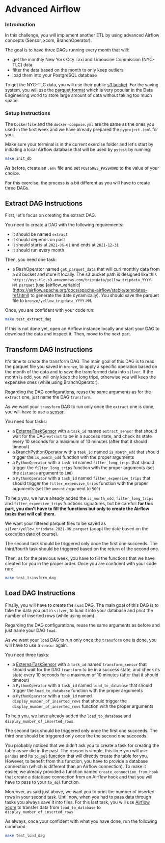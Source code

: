 # Advanced Airflow

### Introduction

In this challenge, you will implement another ETL by using advanced Airflow concepts (Sensor, xcom, BranchOperator).

The goal is to have three DAGs running every month that will:
- get the monthly New York City Taxi and Limousine Commission (NYC-TLC) data
- filter the data based on the month to only keep outliers
- load them into your PostgreSQL database

To get the NYC-TLC data, you will use their public [s3 bucket](https://nyc-tlc.s3.amazonaws.com/).
For the saving system, you will use the [parquet format](https://fr.wikipedia.org/wiki/Apache_Parquet) which is very popular in the Data Engineering world to store large amount of data without taking too much space.

### Setup Instructions

The `Dockerfile` and the `docker-compose.yml` are the same as the ones you used in the first week and we have already prepared the `pyproject.toml` for you.

Make sure your terminal is in the current exercise folder and let's start by initiating a local Airflow database that will be used by `pytest` by running:

```bash
make init_db
```

As before, create an `.env` file and set `POSTGRES_PASSWORD` to the value of your choice.

For this exercise, the process is a bit different as you will have to create three DAGs.

## Extract DAG Instructions

First, let's focus on creating the extract DAG.

You need to create a DAG with the following requirements:
- it should be named `extract`
- it should depends on past
- it should starts at `2021-06-01` and ends at `2021-12-31`
- it should run every month

Then, you need one task:
- a BashOperator named `get_parquet_data` that will curl monthly data from a s3 bucket and store it locally. The s3 bucket path is designed like this `https://nyc-tlc.s3.amazonaws.com/trip+data/yellow_tripdata_YYYY-MM.parquet` (use [airflow_variable] (https://airflow.apache.org/docs/apache-airflow/stable/templates-ref.html) to generate the date dynamically). You should save the parquet file to `bronze/yellow_tripdata_YYYY-MM`.


Once, you are confident with your code run:

```bash
make test_extract_dag
```

If this is not done yet, open an Airflow instance locally and start your DAG to download the data and inspect it. Then, move to the next part.

## Transform DAG Instructions

It's time to create the transform DAG. The main goal of this DAG is to read the parquet file you saved in `bronze`, to apply a specific operation based on the month of the data and to save the transformed data into `silver`. If the month is odd, you will only keep the long trips, otherwise you will keep the expensive ones (while using BranchOperator).

Regarding the DAG configurations, reuse the same arguments as for the `extract` one, just name the DAG `transform`.

As we want your `transform` DAG to run only once the `extract` one is done, you will have to use a [sensor](https://airflow.apache.org/docs/apache-airflow/stable/concepts/sensors.html).

You need four tasks:
- a [ExternalTaskSensor](https://airflow.apache.org/docs/apache-airflow/stable/howto/operator/external_task_sensor.html) with a `task_id` named `extract_sensor` that should wait for the DAG `extract` to be in a success state, and check its state every 10 seconds for a maximum of 10 minutes (after that it should timeout)
- a [BranchPythonOperator](https://airflow.apache.org/docs/apache-airflow/1.10.6/concepts.html?highlight=branch+operator#branching) with a `task_id` named `is_month_odd` that should trigger the `is_month_odd` function with the proper arguments
- a `PythonOperator` with a `task_id` named `filter_long_trips` that should trigger the `filter_long_trips` function with the proper arguments (set the `distance` argument to `100`)
- a `PythonOperator` with a `task_id` named `filter_expensive_trips` that should trigger the `filter_expensive_trips` function with the proper arguments (set the `amount` argument to `500`)


To help you, we have already added the `is_month_odd`, `filter_long_trips` and `filter_expensive_trips` functions signatures, but be careful:
**for this part, you don't have to fill the functions but only to create the Airflow tasks that will call them.**

We want your filtered parquet files to be saved as `silver/yellow_tripdata_2021-06.parquet` (adapt the date based on the execution date of course).

The second task should be triggered only once the first one succeeds.
The third/fourth task should be triggered based on the return of the second one.

Then, as for the previous week, you have to fill the functions that we have created for you in the proper order. Once you are confident with your code run:

```bash
make test_transform_dag
```

## Load DAG Instructions

Finally, you will have to create the `load` DAG. The main goal of this DAG is to take the data you put in `silver`, to load it into your database and print the number of inserted rows (while using xcom).

Regarding the DAG configurations, reuse the same arguments as before and just name your DAG `load`.

As we want your `load` DAG to run only once the `transform` one is done, you will have to use a `sensor` again.

You need three tasks:
- a [ExternalTaskSensor](https://airflow.apache.org/docs/apache-airflow/stable/howto/operator/external_task_sensor.html) with a `task_id` named `transform_sensor` that should wait for the DAG `transform` to be in a success state, and check its state every 10 seconds for a maximum of 10 minutes (after that it should timeout)
- a `PythonOperator` with a `task_id` named `load_to_database` that should trigger the `load_to_database` function with the proper arguments
- a `PythonOperator` with a `task_id` named `display_number_of_inserted_rows` that should trigger the `display_number_of_inserted_rows` function with the proper arguments


To help you, we have already added the `load_to_database` and `display_number_of_inserted_rows`.

The second task should be triggered only once the first one succeeds.
The third one should be triggered only once the the second one succeeds.

You probably noticed that we didn't ask you to create a task for creating the table as we did in the past. The reason is simple, this time you will use `pandas` and its [`to_sql` function](https://pandas.pydata.org/docs/reference/api/pandas.DataFrame.to_sql.html) that will directly create the table for you. However, to benefit from this function, you have to provide a database connection (which is different than an Airflow connection). To make it easier, we already provided a function named `create_connection_from_hook` that create a database connection from an Airflow hook and that you will have to pass to your `to_sql` function.

Moreover, as said just above, we want you to print the number of inserted rows in your second task. Until now, when you had to pass data through tasks you always save it into files. For this last task, you will use [Airflow xcom](https://airflow.apache.org/docs/apache-airflow/stable/concepts/xcoms.html) to transfer data from `load_to_database` to `display_number_of_inserted_rows`

As always, once your confident with what you have done, run the following command:

```bash
make test_load_dag
```

